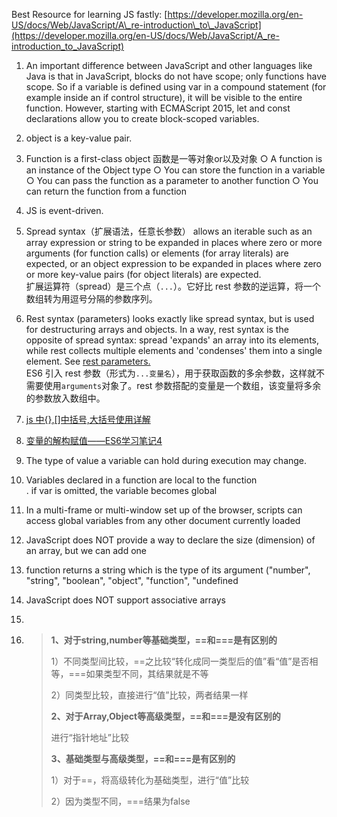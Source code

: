 Best Resource for learning JS fastly: [https://developer.mozilla.org/en-US/docs/Web/JavaScript/A\_re-introduction\_to\_JavaScript](https://developer.mozilla.org/en-US/docs/Web/JavaScript/A_re-introduction_to_JavaScript)

1. An important difference between JavaScript and other languages like Java is that in JavaScript, blocks do not have scope; only functions have scope. So if a variable is defined using var in a compound statement \(for example inside an if control structure\), it will be visible to the entire function. However, starting with ECMAScript 2015, let and const declarations allow you to create block-scoped variables.
2. object is a key-value pair.
3. Function is a first-class object 函数是一等对象or以及对象
   ○ A function is an instance of the Object type
   ○ You can store the function in a variable
   ○ You can pass the function as a parameter to another function
   ○ You can return the function from a function
4. JS is event-driven.
5. Spread syntax（扩展语法，任意长参数） allows an iterable such as an array expression or string to be expanded in places where zero or more arguments \(for function calls\) or elements \(for array literals\) are expected, or an object expression to be expanded in places where zero or more key-value pairs \(for object literals\) are expected.  
   扩展运算符（spread）是三个点（`...`）。它好比 rest 参数的逆运算，将一个数组转为用逗号分隔的参数序列。
6. Rest syntax \(parameters\) looks exactly like spread syntax, but is used for destructuring arrays and objects. In a way, rest syntax is the opposite of spread syntax: spread 'expands' an array into its elements, while rest collects multiple elements and 'condenses' them into a single element. See [rest parameters.](https://developer.mozilla.org/en-US/docs/Web/JavaScript/Reference/Functions_and_function_scope/rest_parameters)  
   ES6 引入 rest 参数（形式为`...变量名`），用于获取函数的多余参数，这样就不需要使用`arguments`对象了。rest 参数搭配的变量是一个数组，该变量将多余的参数放入数组中。
7. [js 中{},\[\]中括号,大括号使用详解](http://www.jb51.net/article/27119.htm)

8. [变量的解构赋值——ES6学习笔记4](http://mobilesite.github.io/2017/09/11/es6-4-destruction/)

9. The type of value a variable can hold during execution may change.

10. Variables declared in a function are local to the function  
    . if var is omitted, the variable becomes global

11. In a multi-frame or multi-window set up of the browser, scripts can access global variables from any other document currently loaded

12. JavaScript does NOT provide a way to declare the size \(dimension\) of an array, but we can add one

13. function returns a string which is the type of its argument \("number", "string", "boolean", "object", "function", "undefined

14. JavaScript does NOT support associative arrays

15. 
16. > **1、对于string,number等基础类型，==和===是有区别的**
    >
    > 1）不同类型间比较，==之比较“转化成同一类型后的值”看“值”是否相等，===如果类型不同，其结果就是不等
    >
    > 2）同类型比较，直接进行“值”比较，两者结果一样
    >
    > **2、对于Array,Object等高级类型，==和===是没有区别的**
    >
    > 进行“指针地址”比较
    >
    > **3、基础类型与高级类型，==和===是有区别的**
    >
    > 1）对于==，将高级转化为基础类型，进行“值”比较
    >
    > 2）因为类型不同，===结果为false



